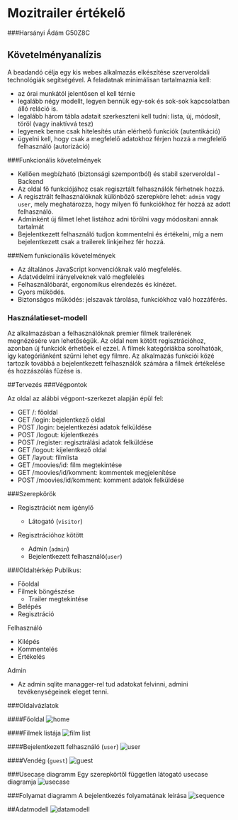# Mozitrailer értékelő
###Harsányi Ádám G50Z8C
## Követelményanalízis

A beadandó célja egy kis webes alkalmazás elkészítése szerveroldali technológiák segítségével. A feladatnak minimálisan tartalmaznia kell:

   + az órai munkától jelentősen el kell térnie
   + legalább négy modellt, legyen bennük egy-sok és sok-sok kapcsolatban álló reláció is.
   + legalább három tábla adatait szerkeszteni kell tudni: lista, új, módosít, töröl (vagy inaktívvá tesz)
   + legyenek benne csak hitelesítés után elérhető funkciók (autentikáció)
   + ügyelni kell, hogy csak a megfelelő adatokhoz férjen hozzá a megfelelő felhasználó (autorizáció)
   
###Funkcionális követelmények

  + Kellően megbízható (biztonsági szempontból) és stabil szerveroldal - Backend
  + Az oldal fő funkciójához csak regiszrtált felhasználók férhetnek hozzá.
  + A regisztrált felhasználóknak különbőző szerepköre lehet: `admin` vagy `user`, mely meghatározza, hogy milyen fő funkciókhoz fér hozzá az adott felhasználó.
  + Adminként új filmet lehet listához adni törölni vagy módosítani annak tartalmát
  + Bejelentkezett felhasználó tudjon kommentelni és értékelni, míg a nem bejelentkezett csak a trailerek linkjeihez fér hozzá.
  
###Nem funkcionális követelmények

+ Az általános JavaScript konvencióknak való megfelelés.
+ Adatvédelmi irányelveknek való megfelelés
+ Felhasználóbarát, ergonomikus elrendezés és kinézet.
+ Gyors működés.
+ Biztonságos működés: jelszavak tárolása, funkciókhoz való hozzáférés.
   
### Használatieset-modell
Az alkalmazásban a felhasználóknak premier filmek trailerének megnézésére van lehetőségük. Az oldal nem kötött regisztrációhoz, azonban új funkciók érhetőek el ezzel. A filmek kategóriákba sorolhatóak, így kategóriánként szűrni lehet egy filmre. Az alkalmazás funkciói közé tartozik továbbá a bejelentkezett felhasználók számára a filmek értékelése és hozzászólás fűzése is.

##Tervezés
###Végpontok

Az oldal az alábbi végpont-szerkezet alapján épül fel:

+ GET /: főoldal
+ GET /login: bejelentkező oldal
+ POST /login: bejelentkezési adatok felküldése
+ POST /logout: kijelentkezés
+ POST /register: regisztrálási adatok felküldése
+ GET /logout: kijelentkező oldal
+ GET /layout: filmlista
+ GET /moovies/id: film megtekintése
+ GET /moovies/id/komment: kommentek megjelenítése
+ POST /moovies/id/komment: komment adatok felküldése

###Szerepkörök
+ Regisztrációt nem igénylő

   + Látogató (`visitor`)

+ Regisztrációhoz kötött
   + Admin (`admin`)
   + Bejelentkezett felhasználó(`user`)
  
###Oldaltérkép
Publikus:

- Főoldal
- Filmek böngészése
    + Trailer megtekintése
- Belépés
- Regisztráció

Felhasználó
- Kilépés
- Kommentelés
- Értékelés
    
Admin
- Az admin sqlite managger-rel tud adatokat felvinni, admini tevékenységeinek eleget tenni.

###Oldalvázlatok

####Főoldal
![home](https://github.com/hary1993/moovie/blob/master/images/Home.PNG)

####Filmek listája
![film list](https://github.com/hary1993/moovie/blob/master/images/List.PNG)

####Bejelentkezett felhasználó (`user`)
![user](https://github.com/hary1993/moovie/blob/master/images/Bej.PNG)

####Vendég (`guest`)
![guest](https://github.com/hary1993/moovie/blob/master/images/Nembej.PNG)

###Usecase diagramm
Egy szerepkörtől független látogató usecase diagramja 
![usecase](https://github.com/hary1993/moovie/blob/master/images/UseCase%20Films.jpg)

###Folyamat diagramm
A bejelentkezés folyamatának leírása
![sequence](https://github.com/hary1993/moovie/blob/master/images/Sequence.jpg)

##Adatmodell 
![datamodell](https://github.com/hary1993/moovie/blob/master/images/datamodell.jpg)
